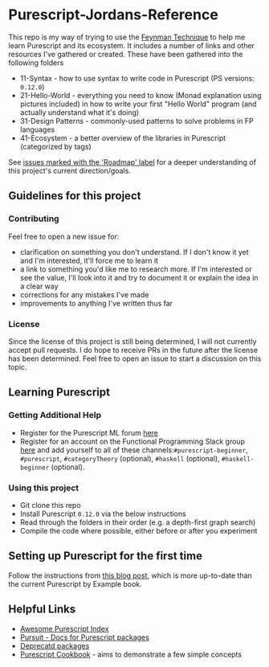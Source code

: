 # Purescript-Jordans-Reference

This repo is my way of trying to use the [Feynman Technique](https://medium.com/taking-note/learning-from-the-feynman-technique-5373014ad230) to help me learn Purescript and its ecosystem. It includes a number of links and other resources I've gathered or created. These have been gathered into the following folders

- 11-Syntax - how to use syntax to write code in Purescript (PS versions: `0.12.0`)
- 21-Hello-World - everything you need to know (Monad explanation using pictures included) in how to write your first "Hello World" program (and actually understand what it's doing)
- 31-Design Patterns - commonly-used patterns to solve problems in FP languages
- 41-Ecosystem - a better overview of the libraries in Purescript (categorized by tags)

See [issues marked with the 'Roadmap' label](https://github.com/JordanMartinez/purescript-jordans-reference/issues?q=is%3Aopen+is%3Aissue+label%3ARoadmap) for a deeper understanding of this project's current direction/goals.

## Guidelines for this project

### Contributing

Feel free to open a new issue for:
- clarification on something you don't understand. If I don't know it yet and I'm interested, it'll force me to learn it
- a link to something you'd like me to research more. If I'm interested or see the value, I'll look into it and try to document it or explain the idea in a clear way
- corrections for any mistakes I've made
- improvements to anything I've written thus far

### License

Since the license of this project is still being determined, I will not currently accept pull requests. I do hope to receive PRs in the future after the license has been determined. Feel free to open an issue to start a discussion on this topic.

## Learning Purescript

### Getting Additional Help

- Register for the Purescript ML forum [here](https://purescript-users.ml/)
- Register for an account on the Functional Programming Slack group [here](https://functionalprogramming.slack.com/) and add yourself to all of these channels:`#purescript-beginner`, `#purescript`, `#categoryTheory` (optional), `#haskell` (optional), `#haskell-beginner` (optional).

### Using this project

- Git clone this repo
- Install Purescript `0.12.0` via the below instructions
- Read through the folders in their order (e.g. a depth-first graph search)
- Compile the code where possible, either before or after you experiment

## Setting up Purescript for the first time

Follow the instructions from [this blog post](https://qiita.com/kimagure/items/570e6f2bbce5b4724564), which is more up-to-date than the current Purescript by Example book.

## Helpful Links

- [Awesome Purescript Index](https://github.com/passy/awesome-purescript)
- [Pursuit - Docs for Purescript packages](http://pursuit.purescript.org/)
- [Deprecatd packages](https://github.com/purescript-deprecated)
- [Purescript Cookbook](http://codingstruggles.com/ps-cookbook/) - aims to demonstrate a few simple concepts
